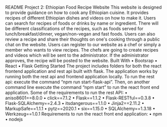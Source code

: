 
README
Project 2: Ethiopian Food Recipe Website
This website is designed to provide guidance on how to cook any Ethiopian cuisine.  It provides recipes of different Ethiopian dishes and videos on how to make it. Users can search for recipes of foods or drinks by name or ingredient. There will be different classifications of the recipes, such as foods served for lunch/breakfast/dinner, vegan/non-vegan and fast foods. Users can also review a recipe and share their thoughts on one's cooking through a public chat on the website.
Users can register to our website as a chef or simply a member who wants to view recipes. The chefs are going to create recipes and videos which will be sent to the administrator. If the administrator approves, the recipe will be posted to the website.
Built With
•  Bootsrap
•  React
•  Flask
Getting Started
The project includes folders for both the react frontend application and rest api built with flask.
The application works by running both the rest api and frontend application locally. To run the rest api: execute the command “npm run start-flask-api”. Then, on another command line execute the command “npm start” to run the react front end application.
Some of the requirements to run the rest API:
•  aniso8601==8.0.0
•  click==7.1.2
•  Flask==1.1.2
•  Flask-RESTful==0.3.8
•  Flask-SQLAlchemy==2.4.3
•  itsdangerous==1.1.0
•  Jinja2==2.11.2
•  MarkupSafe==1.1.1
•  pytz==2020.1
•  six==1.15.0
•  SQLAlchemy==1.3.18
•  Werkzeug==1.0.1
Requirements to run the react front end application:
•  npm
•  nodejs
